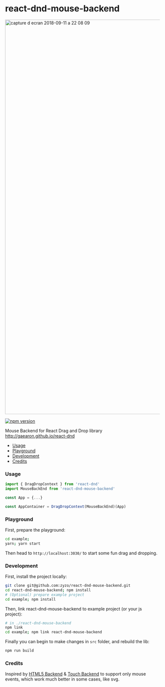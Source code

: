 # react-dnd-mouse-backend

<img width="1280" alt="capture d ecran 2018-09-11 a 22 08 09" src="https://user-images.githubusercontent.com/6483446/45384770-3b45e080-b60f-11e8-973c-ee112d8a4129.png">

[![npm version](https://badge.fury.io/js/react-dnd-mouse-backend.svg)](https://badge.fury.io/js/react-dnd-mouse-backend)

Mouse Backend for React Drag and Drop library http://gaearon.github.io/react-dnd

- [Usage](#Usage)
- [Playground](#Playground)
- [Development](#Development)
- [Credits](#Credits)

### Usage

```js
import { DragDropContext } from 'react-dnd'
import MouseBackEnd from 'react-dnd-mouse-backend'

const App = {...}

const AppContainer = DragDropContext(MouseBackEnd)(App)
```

### Playground

First, prepare the playground:

```sh
cd example;
yarn; yarn start
```

Then head to `http://localhost:3030/` to start some fun drag and dropping.

### Development

First, install the project locally:

```sh
git clone git@github.com:zyzo/react-dnd-mouse-backend.git
cd react-dnd-mouse-backend; npm install
# (Optional) prepare example project
cd example; npm install
```

Then, link react-dnd-mouse-backend to example project (or your js project):
```sh
# in ./react-dnd-mouse-backend
npm link
cd example; npm link react-dnd-mouse-backend
```

Finally you can begin to make changes in `src` folder, and rebuild the lib:

```sh
npm run build
```


### Credits
Inspired by [HTML5 Backend](https://github.com/gaearon/react-dnd-html5-backend) & [Touch Backend](https://github.com/yahoo/react-dnd-touch-backend) to support only mouse events, which work much better in some cases, like svg.
